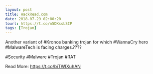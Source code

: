 ```yaml
---
layout: post
title: HackRead.com
date: 2018-07-29 02:00:20
tourl: https://t.co/n5DKssLSIP
tags: [Trojan]
---
```

Another variant of #Kronos banking trojan for which #WannaCry hero #MalwareTech is facing charges.????

#Security #Malware #Trojan #RAT 

Read More: https://t.co/biTWIXuhAN